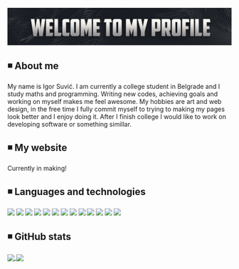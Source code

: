 ![Header](https://github.com/suvicigor/suvicigor/blob/main/Banner.jpg "Header")<!--(https://some-url.dev/)-->
## ◾️ About me

My name is Igor Suvić. I am currently a college student in Belgrade and I study maths and programming. Writing new codes, achieving goals and working on myself makes me feel awesome. My hobbies are art and web design, in the free time I fully commit myself to trying to making my pages look better and I enjoy doing it. After I finish college I would like to work on developing software or something simillar. 

## ◾️ My website
Currently in making!

## ◾️ Languages and technologies
![](https://img.shields.io/badge/OS-Windows-informational?style=for-the-badge&color=2bbc8a)
![](https://img.shields.io/badge/Code-Java-informational?style=for-the-badge&color=2bbc8a)
![](https://img.shields.io/badge/Code-JavaScript-informational?style=for-the-badge&color=2bbc8a)
![](https://img.shields.io/badge/Code-C-informational?style=for-the-badge&color=2bbc8a)
![](https://img.shields.io/badge/Code-C++-informational?style=for-the-badge&color=2bbc8a)
![](https://img.shields.io/badge/Code-HTML-informational?style=for-the-badge&color=2bbc8a)
![](https://img.shields.io/badge/Code-CSS-informational?style=for-the-badge&color=2bbc8a)
![](https://img.shields.io/badge/Code-SASS-informational?style=for-the-badge&color=2bbc8a)
![](https://img.shields.io/badge/Code-PHP-informational?style=for-the-badge&color=2bbc8a)
![](https://img.shields.io/badge/Editor-IntelliJ_IDEA-informational?style=for-the-badge&color=2bbc8a)
![](https://img.shields.io/badge/Editor-Brackets-informational?style=for-the-badge&color=2bbc8a)
![](https://img.shields.io/badge/Editor-Visual_Studio_Code-informational?style=for-the-badge&color=2bbc8a)
![](https://img.shields.io/badge/Editor-Visual_Studio-informational?style=for-the-badge&color=2bbc8a)

## ◾️ GitHub stats
<a href="https://github.com/suvicigor/suvicigor">
  <img align="center"src="https://github-readme-stats.vercel.app/api/top-langs/?username=suvicigor&hide=ruby,shell&hide_border=true&text_color=ffffff&title_color=ffffff&icon_color=ffffff&bg_color=45,211f1f,2b2a2a,454242" />
</a>
<a href="https://github.com/suvicigor/suvicigor">
  <img align="center" height="200px" src="https://github-readme-stats.vercel.app/api?username=suvicigor&count_private=true&line_height=27&hide_border=true&include_all_commits=true&custom_title=My+GitHub+Stats&show_icons=true&text_color=ffffff&title_color=ffffff&icon_color=ffffff&bg_color=45,211f1f,2b2a2a,454242&layout=compact" />
</a>

